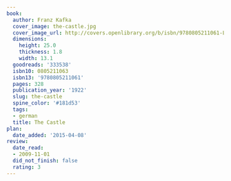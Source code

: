 ```yaml
---
book:
  author: Franz Kafka
  cover_image: the-castle.jpg
  cover_image_url: http://covers.openlibrary.org/b/isbn/9780805211061-L.jpg
  dimensions:
    height: 25.0
    thickness: 1.8
    width: 13.1
  goodreads: '333538'
  isbn10: 0805211063
  isbn13: '9780805211061'
  pages: 328
  publication_year: '1922'
  slug: the-castle
  spine_color: '#181d53'
  tags:
  - german
  title: The Castle
plan:
  date_added: '2015-04-08'
review:
  date_read:
  - 2009-11-01
  did_not_finish: false
  rating: 3
---
```

